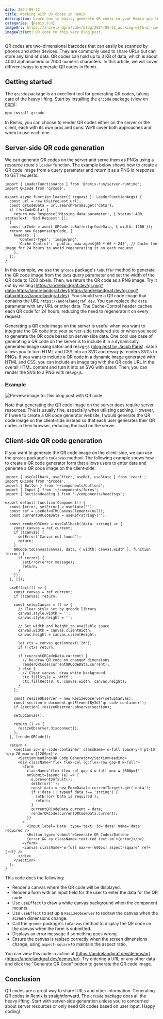 ```yaml
---
date: 2024-09-22
title: Working with QR codes in Remix
description: Learn how to easily generate QR codes in your Remix app to share URLs and other information with your users.
categories: [Remix.run]
imageUrl: https://andrelandgraf.dev/blog/2024-09-22_working-with-qr-codes-in-remix.png?qr
imageAltText: QR code to this very blog post.
---
```


QR codes are two-dimensional barcodes that can easily be scanned by phones and other devices. They are commonly used to
share URLs but can store any kind of data. QR codes can hold up to 3 KB of data, which is about 4000 alphanumeric or
7000 numeric characters. In this article, we will cover different ways to generate QR codes in Remix.

## Getting started

The `qrcode` package is an excellent tool for generating QR codes, taking care of the heavy lifting. Start by installing
the `qrcode` package ([view on npm](https://www.npmjs.com/package/qrcode)):

```bash
npm install qrcode
```

In Remix, you can choose to render QR codes either on the server or the client, each with its own pros and cons. We'll
cover both approaches and when to use each one.

## Server-side QR code generation

We can generate QR codes on the server and serve them as PNGs using a resource route's `loader` function. The example
below shows how to create a QR code image from a query parameter and return it as a PNG in response to GET requests:

```tsx
import { LoaderFunctionArgs } from '@remix-run/server-runtime';
import QRCode from 'qrcode';

export async function loader({ request }: LoaderFunctionArgs) {
  const url = new URL(request.url);
  const qrCodeData = url.searchParams.get('data');
  if (!qrCodeData) {
    return new Response('Missing data parameter', { status: 400, statusText: 'Bad Request' });
  }
  const qrCode = await QRCode.toBuffer(qrCodeData, { width: 1200 });
  return new Response(qrCode, {
    headers: {
      'Content-Type': 'image/png',
      'Cache-Control': `public, max-age=${60 * 60 * 24}`, // Cache the image for 24 hours to avoid regenerating it on each request
    },
  });
}
```

In this example, we use the `qrcode` package's `toBuffer` method to generate the QR code image from the `data` query
parameter and set the width of the QR code to 1200 pixels. Then, we return the QR code as a PNG image. Try it out by
visiting
[https://andrelandgraf.dev/qr.png?data=https://andrelandgraf.dev](https://andrelandgraf.dev/qr.png?data=https://andrelandgraf.dev).
You should see a QR code image that contains the URL `https://andrelandgraf.dev`. You can replace the `data` parameter
with any URL or other data. The Cache-Control header caches each QR code for 24 hours, reducing the need to regenerate
it on every request.

Generating a QR code image on the server is useful when you want to integrate the QR code into your server-side rendered
site or when you need to generate the QR code based on server-side data. One cool use case of generating a QR code on
the server is to include it in a dynamically generated image using satori and resvg-js
([blog post by Jacob Paris](https://www.jacobparis.com/content/remix-og)). satori allows you to turn HTML and CSS into
an SVG and resvg-js renders SVGs to PNGs. If you want to include a QR code in a dynamic image generated with HTML and
CSS, you can include an image tag with the QR code URL in the overall HTML content and turn it into an SVG with satori.
Then, you can render the SVG to a PNG with resvg-js.

### Example

![Preview image for this blog post with QR code](https://andrelandgraf.dev/blog/2024-09-22_working-with-qr-codes-in-remix.png?qr)

Note that generating the QR code image on the server does require server resources. This is usually fine, especially
when utilizing caching. However, if I were to create a QR code generator website, I would generate the QR code image on
the client-side instead so that each user generates their QR codes in their browser, reducing the load on the server.

## Client-side QR code generation

If you want to generate the QR code image on the client-side, we can use the `qrcode` package's `toCanvas` method. The
following example shows how to create a QR code generator form that allows users to enter data and generate a QR code
image on the client-side:

```tsx
import { useCallback, useEffect, useRef, useState } from 'react';
import QRCode from 'qrcode';
import { Button } from '~/components/buttons';
import { Input } from '~/components/forms';
import { SectionHeading } from '~/components/headings';

export default function Component() {
  const [error, setError] = useState('');
  const ref = useRef<HTMLCanvasElement>(null);
  const currentQRCodeData = useRef<string>('');

  const renderQRCode = useCallback((data: string) => {
    const canvas = ref.current;
    if (!canvas) {
      setError('Canvas not found');
      return;
    }
    QRCode.toCanvas(canvas, data, { width: canvas.width }, function (error) {
      if (error) {
        setError(error.message);
        return;
      }
    });
  }, []);

  useEffect(() => {
    const canvas = ref.current;
    if (!canvas) return;

    const setupCanvas = () => {
      // Clear style set by qrcode library
      canvas.style.width = '';
      canvas.style.height = '';

      // Set width and height to available space
      canvas.width = canvas.clientWidth;
      canvas.height = canvas.clientHeight;

      let ctx = canvas.getContext('2d');
      if (!ctx) return;

      if (currentQRCodeData.current) {
        // Re-draw QR code on changed dimensions
        renderQRCode(currentQRCodeData.current);
      } else {
        // Clear canvas, draw white background
        ctx.fillStyle = '#fff';
        ctx.fillRect(0, 0, canvas.width, canvas.height);
      }
    };

    const resizeObserver = new ResizeObserver(setupCanvas);
    const section = document.getElementById('qr-code-container');
    if (section) resizeObserver.observe(section);

    setupCanvas();

    return () => {
      resizeObserver.disconnect();
    };
  }, [renderQRCode]);

  return (
    <section id='qr-code-container' className='w-full space-y-4 pt-10 lg:p-20 max-w-[1200px]'>
      <SectionHeading>QR Code Generator</SectionHeading>
      <div className='flex flex-col lg:flex-row gap-8 w-full'>
        <form
          className='flex flex-col gap-4 w-full max-w-[600px]'
          onSubmit={async (e) => {
            e.preventDefault();
            setError('');
            const data = new FormData(e.currentTarget).get('data');
            if (!data || typeof data !== 'string') {
              setError('Data is required');
              return;
            }
            currentQRCodeData.current = data;
            renderQRCode(currentQRCodeData.current);
          }}
        >
          <Input label='Data' type='text' id='data' name='data' required />
          <Button type='submit'>Generate QR Code</Button>
          {error && <p className='text-red text-sm'>{error}</p>}
        </form>
        <canvas className='w-full max-w-[600px] aspect-square' ref={ref} />
      </div>
    </section>
  );
}
```

This code does the following:

- Render a canvas where the QR code will be displayed.
- Render a form with an input field for the user to enter the data for the QR code.
- Use `useEffect` to draw a white canvas background when the component mounts.
- Use `useEffect` to set up a `ResizeObserver` to redraw the canvas when the screen dimensions change.
- Call the `qrcode` package's `toCanvas` method to display the QR code on the canvas when the form is submitted.
- Displays an error message if something goes wrong.
- Ensure the canvas is resized correctly when the screen dimensions change, using `aspect-square` to maintain the aspect
  ratio.

You can view this code in action at [https://andrelandgraf.dev/demos/qr](https://andrelandgraf.dev/demos/qr). Try
entering a URL or any other data and click the "Generate QR Code" button to generate the QR code image.

## Conclusion

QR codes are a great way to share URLs and other information. Generating QR codes in Remix is straightforward. The
`qrcode` package does all the heavy lifting. Start with server-side generation unless you're concerned about server
resources or only need QR codes based on user input. Happy coding!
